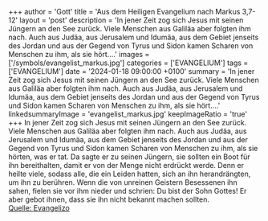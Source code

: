 +++
author = 'Gott'
title = 'Aus dem Heiligen Evangelium nach Markus 3,7-12'
layout = 'post'
description = 'In jener Zeit zog sich Jesus mit seinen Jüngern an den See zurück. Viele Menschen aus Galiläa aber folgten ihm nach. Auch aus Judäa, aus Jerusalem und Idumäa, aus dem Gebiet jenseits des Jordan und aus der Gegend von Tyrus und Sidon kamen Scharen von Menschen zu ihm, als sie hört....'
images = ['/symbols/evangelist_markus.jpg']
categories = ['EVANGELIUM']
tags = ['EVANGELIUM']
date = '2024-01-18 09:00:00 +0100'
summary = 'In jener Zeit zog sich Jesus mit seinen Jüngern an den See zurück. Viele Menschen aus Galiläa aber folgten ihm nach. Auch aus Judäa, aus Jerusalem und Idumäa, aus dem Gebiet jenseits des Jordan und aus der Gegend von Tyrus und Sidon kamen Scharen von Menschen zu ihm, als sie hört....'
linkedsummaryImage = 'evangelist_markus.jpg'
keepImageRatio = 'true'
+++
In jener Zeit zog sich Jesus mit seinen Jüngern an den See zurück. Viele Menschen aus Galiläa aber folgten ihm nach. Auch aus Judäa,
aus Jerusalem und Idumäa, aus dem Gebiet jenseits des Jordan und aus der Gegend von Tyrus und Sidon kamen Scharen von Menschen zu ihm, als sie hörten, was er tat.<!--more-->
Da sagte er zu seinen Jüngern, sie sollten ein Boot für ihn bereithalten, damit er von der Menge nicht erdrückt werde.
Denn er heilte viele, sodass alle, die ein Leiden hatten, sich an ihn herandrängten, um ihn zu berühren.
Wenn die von unreinen Geistern Besessenen ihn sahen, fielen sie vor ihm nieder und schrien: Du bist der Sohn Gottes!
Er aber gebot ihnen, dass sie ihn nicht bekannt machen sollten.<br> [Quelle: Evangelizo](https://evangeliumtagfuertag.org/DE/gospel)